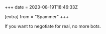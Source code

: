 +++
date = 2023-08-19T18:46:33Z

[extra]
from = "Spammer"
+++

If you want to negotiate for real, no more bots.
